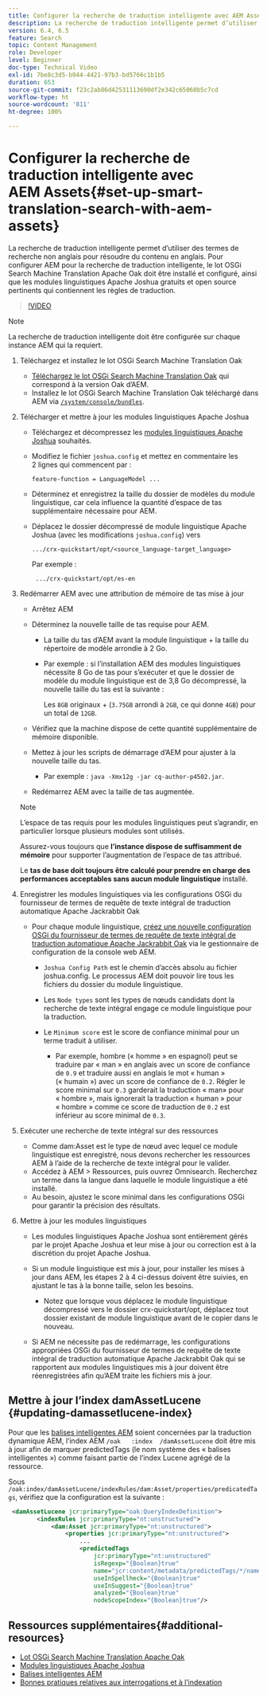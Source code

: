 ```yaml
---
title: Configurer la recherche de traduction intelligente avec AEM Assets
description: La recherche de traduction intelligente permet d’utiliser des termes de recherche non anglais pour résoudre du contenu en anglais. Pour configurer AEM pour la recherche de traduction intelligente, le lot OSGi Search Machine Translation Apache Oak doit être installé et configuré, ainsi que les modules linguistiques Apache Joshua gratuits et open source pertinents qui contiennent les règles de traduction.
version: 6.4, 6.5
feature: Search
topic: Content Management
role: Developer
level: Beginner
doc-type: Technical Video
exl-id: 7be8c3d5-b944-4421-97b3-bd5766c1b1b5
duration: 653
source-git-commit: f23c2ab86d42531113690df2e342c65060b5c7cd
workflow-type: ht
source-wordcount: '811'
ht-degree: 100%

---
```


# Configurer la recherche de traduction intelligente avec AEM Assets{#set-up-smart-translation-search-with-aem-assets}

La recherche de traduction intelligente permet d’utiliser des termes de recherche non anglais pour résoudre du contenu en anglais. Pour configurer AEM pour la recherche de traduction intelligente, le lot OSGi Search Machine Translation Apache Oak doit être installé et configuré, ainsi que les modules linguistiques Apache Joshua gratuits et open source pertinents qui contiennent les règles de traduction.

>[!VIDEO](https://video.tv.adobe.com/v/21291?quality=12&learn=on)

>[!NOTE]
>
>La recherche de traduction intelligente doit être configurée sur chaque instance AEM qui la requiert.

1. Téléchargez et installez le lot OSGi Search Machine Translation Oak
   * [Téléchargez le lot OSGi Search Machine Translation Oak](https://search.maven.org/#search%7Cgav%7C1%7Cg%3A%22org.apache.jackrabbit%22%20AND%20a%3A%22oak-search-mt%22) qui correspond à la version Oak d’AEM.
   * Installez le lot OSGi Search Machine Translation Oak téléchargé dans AEM via [`/system/console/bundles`](http://localhost:4502/system/console/bundles).

2. Télécharger et mettre à jour les modules linguistiques Apache Joshua
   * Téléchargez et décompressez les [modules linguistiques Apache Joshua](https://cwiki.apache.org/confluence/display/JOSHUA/Language+Packs) souhaités.
   * Modifiez le fichier `joshua.config` et mettez en commentaire les 2 lignes qui commencent par :

     ```
     feature-function = LanguageModel ...
     ```

   * Déterminez et enregistrez la taille du dossier de modèles du module linguistique, car cela influence la quantité d’espace de tas supplémentaire nécessaire pour AEM.
   * Déplacez le dossier décompressé de module linguistique Apache Joshua (avec les modifications `joshua.config`) vers

     ```
     .../crx-quickstart/opt/<source_language-target_language>
     ```

     Par exemple :

     ```
      .../crx-quickstart/opt/es-en
     ```

3. Redémarrer AEM avec une attribution de mémoire de tas mise à jour
   * Arrêtez AEM
   * Déterminez la nouvelle taille de tas requise pour AEM.

      * La taille du tas d’AEM avant la module linguistique + la taille du répertoire de modèle arrondie à 2 Go.
      * Par exemple : si l’installation AEM des modules linguistiques nécessite 8 Go de tas pour s’exécuter et que le dossier de modèle du module linguistique est de 3,8 Go décompressé, la nouvelle taille du tas est la suivante :

        Les `8GB` originaux + (`3.75GB` arrondi à `2GB`, ce qui donne `4GB`) pour un total de `12GB`.

   * Vérifiez que la machine dispose de cette quantité supplémentaire de mémoire disponible.
   * Mettez à jour les scripts de démarrage d’AEM pour ajuster à la nouvelle taille du tas.

      * Par exemple : `java -Xmx12g -jar cq-author-p4502.jar`.

   * Redémarrez AEM avec la taille de tas augmentée.

   >[!NOTE]
   >
   >L’espace de tas requis pour les modules linguistiques peut s’agrandir, en particulier lorsque plusieurs modules sont utilisés.
   >
   >
   >Assurez-vous toujours que **l’instance dispose de suffisamment de mémoire** pour supporter l’augmentation de l’espace de tas attribué.
   >
   >
   >Le **tas de base doit toujours être calculé pour prendre en charge des performances acceptables sans aucun module linguistique** installé.

4. Enregistrer les modules linguistiques via les configurations OSGi du fournisseur de termes de requête de texte intégral de traduction automatique Apache Jackrabbit Oak

   * Pour chaque module linguistique, [créez une nouvelle configuration OSGi du fournisseur de termes de requête de texte intégral de traduction automatique Apache Jackrabbit Oak](http://localhost:4502/system/console/configMgr/org.apache.jackrabbit.oak.plugins.index.mt.MTFulltextQueryTermsProviderFactory) via le gestionnaire de configuration de la console web AEM.

      * `Joshua Config Path` est le chemin d’accès absolu au fichier joshua.config. Le processus AEM doit pouvoir lire tous les fichiers du dossier du module linguistique.
      * Les `Node types` sont les types de nœuds candidats dont la recherche de texte intégral engage ce module linguistique pour la traduction.
      * Le `Minimum score` est le score de confiance minimal pour un terme traduit à utiliser.

         * Par exemple, hombre (« homme » en espagnol) peut se traduire par « man » en anglais avec un score de confiance de `0.9` et traduire aussi en anglais le mot « human » (« humain ») avec un score de confiance de `0.2`. Régler le score minimal sur `0.3` garderait la traduction « man» pour « hombre », mais ignorerait la traduction « human » pour « hombre » comme ce score de traduction de `0.2` est inférieur au score minimal de `0.3`.

5. Exécuter une recherche de texte intégral sur des ressources
   * Comme dam:Asset est le type de nœud avec lequel ce module linguistique est enregistré, nous devons rechercher les ressources AEM à l’aide de la recherche de texte intégral pour le valider.
   * Accédez à AEM > Ressources, puis ouvrez Omnisearch. Recherchez un terme dans la langue dans laquelle le module linguistique a été installé.
   * Au besoin, ajustez le score minimal dans les configurations OSGi pour garantir la précision des résultats.

6. Mettre à jour les modules linguistiques
   * Les modules linguistiques Apache Joshua sont entièrement gérés par le projet Apache Joshua et leur mise à jour ou correction est à la discrétion du projet Apache Joshua.
   * Si un module linguistique est mis à jour, pour installer les mises à jour dans AEM, les étapes 2 à 4 ci-dessus doivent être suivies, en ajustant le tas à la bonne taille, selon les besoins.

      * Notez que lorsque vous déplacez le module linguistique décompressé vers le dossier crx-quickstart/opt, déplacez tout dossier existant de module linguistique avant de le copier dans le nouveau.

   * Si AEM ne nécessite pas de redémarrage, les configurations appropriées OSGi du fournisseur de termes de requête de texte intégral de traduction automatique Apache Jackrabbit Oak qui se rapportent aux modules linguistiques mis à jour doivent être réenregistrées afin qu’AEM traite les fichiers mis à jour.

## Mettre à jour l’index damAssetLucene {#updating-damassetlucene-index}

Pour que les [balises intelligentes AEM](https://helpx.adobe.com/fr/experience-manager/6-3/assets/using/touch-ui-smart-tags.html) soient concernées par la traduction dynamique AEM, l’index AEM `/oak   :index  /damAssetLucene` doit être mis à jour afin de marquer predictedTags (le nom système des « balises intelligentes ») comme faisant partie de l’index Lucene agrégé de la ressource.

Sous `/oak:index/damAssetLucene/indexRules/dam:Asset/properties/predicatedTags`, vérifiez que la configuration est la suivante :

```xml
 <damAssetLucene jcr:primaryType="oak:QueryIndexDefinition">
        <indexRules jcr:primaryType="nt:unstructured">
            <dam:Asset jcr:primaryType="nt:unstructured">
                <properties jcr:primaryType="nt:unstructured">
                    ...
                    <predictedTags
                        jcr:primaryType="nt:unstructured"
                        isRegexp="{Boolean}true"
                        name="jcr:content/metadata/predictedTags/*/name"
                        useInSpellheck="{Boolean}true"
                        useInSuggest="{Boolean}true"
                        analyzed="{Boolean}true"
                        nodeScopeIndex="{Boolean}true"/>
```

## Ressources supplémentaires{#additional-resources}

* [Lot OSGi Search Machine Translation Apache Oak](https://search.maven.org/#search%7Cgav%7C1%7Cg%3A%22org.apache.jackrabbit%22%20AND%20a%3A%22oak-search-mt%22)
* [Modules linguistiques Apache Joshua](https://cwiki.apache.org/confluence/display/JOSHUA/Language+Packs)
* [Balises intelligentes AEM](https://helpx.adobe.com/fr/experience-manager/6-3/assets/using/touch-ui-smart-tags.html)
* [Bonnes pratiques relatives aux interrogations et à l’indexation](https://helpx.adobe.com/fr/experience-manager/6-5/sites/deploying/using/best-practices-for-queries-and-indexing.html)
